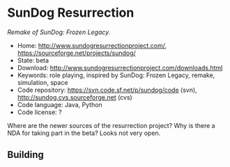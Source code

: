 # SunDog Resurrection

_Remake of SunDog: Frozen Legacy._

- Home: http://www.sundogresurrectionproject.com/, https://sourceforge.net/projects/sundog/
- State: beta
- Download: http://www.sundogresurrectionproject.com/downloads.html
- Keywords: role playing, inspired by SunDog: Frozen Legacy, remake, simulation, space
- Code repository: https://svn.code.sf.net/p/sundog/code (svn), http://sundog.cvs.sourceforge.net (cvs)
- Code language: Java, Python
- Code license: ?

Where are the newer sources of the resurrection project? Why is there a NDA for taking part in the beta? Looks not very open.

## Building
